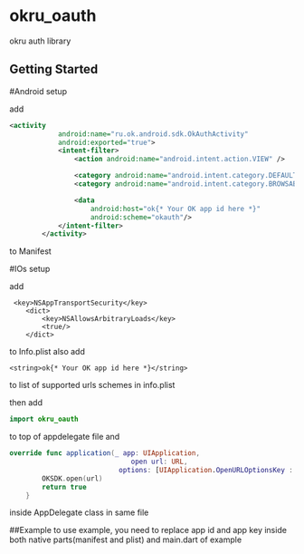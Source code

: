 # okru_oauth

okru auth library

## Getting Started

#Android setup 

add 
```xml
<activity
            android:name="ru.ok.android.sdk.OkAuthActivity"
            android:exported="true">
            <intent-filter>
                <action android:name="android.intent.action.VIEW" />

                <category android:name="android.intent.category.DEFAULT" />
                <category android:name="android.intent.category.BROWSABLE" />

                <data
                    android:host="ok{* Your OK app id here *}"
                    android:scheme="okauth"/>
            </intent-filter>
        </activity>
```
to Manifest 


#IOs setup 

add 
```
 <key>NSAppTransportSecurity</key>
    <dict>
        <key>NSAllowsArbitraryLoads</key>
        <true/>
    </dict>
```
to Info.plist
also add 
```
<string>ok{* Your OK app id here *}</string>
```
to list of supported urls schemes in info.plist

then add

```swift 
import okru_oauth
```
to top of appdelegate file 
and 
```swift
override func application(_ app: UIApplication,
                              open url: URL,
                           options: [UIApplication.OpenURLOptionsKey : Any] = [:]) -> Bool {
        OKSDK.open(url)
        return true
    }
```
inside AppDelegate class in same file

##Example
to use example, you need to replace app id and app key inside both native parts(manifest and plist) and main.dart of example 
